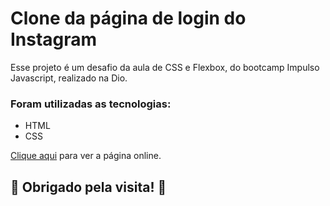 # Clone da página de login do Instagram

Esse projeto é um desafio da aula de CSS e Flexbox, do bootcamp Impulso Javascript, realizado na Dio. 

### Foram utilizadas as tecnologias:

* HTML
* CSS

[Clique aqui]() para ver a página online.

## 🚀 Obrigado pela visita! 🚀
